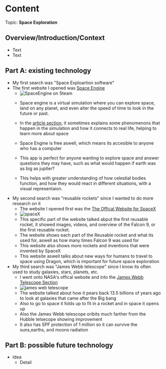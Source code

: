 # Content
Topic: **Space Exploration**

## Overview/Introduction/Context
* Text
* Text

## Part A: existing technology
* My first search was "Space Exploartion software"
* The first website I opened was [Space Engine](https://spaceengine.org/universe/planets-and-moons)
  * <img src="https://shared.fastly.steamstatic.com/store_item_assets/steam/apps/314650/capsule_616x353.jpg?t=1742336096" alt="SpaceEngine on Steam"/>

  * Space engine is a virtual simulation where you can explore space, land on any planet, and even alter the speed of time to look in the future or past.
  * In the [article section](https://spaceengine.org/articles/), it sometimes explains some phenomenons that happen in the simulation and how it connects to real life, helping to learn more about space
  * Space Engine is free aswell, which means its accesible to anyone who has a computer
  * This app is perfect for anyone wanting to explore space and answer questions they may have, such as what would happen if earth was as big as jupiter?
  * This helps with greater understanding of how celestial bodies function, and how they would react in different situations, with a visual representaion.  
* My second search was "reusable rockets" since I wanted to do more research on it
  * The website I opened first was the [The Offical Website for SpaceX](https://www.spacex.com/vehicles/falcon-9)
  * <img src= "https://encrypted-tbn0.gstatic.com/images?q=tbn:ANd9GcTCn-pClFrAYFsAvWONyuuPo8wmchKIigZnMg&s" alt="spaceX"/>
  * This specific part of the website talked abput the first reusable rocket, it showed images, videos, and overview of the Falcon 9, or the first reusable rocket.
  * The website shows each part of the Reusable rocket and what its used for, aswell as how many times Falcon 9 was used for
  * This website also  shows more rockets and inventions that were invented by SpaceX
  * This website aswell talks about new ways for humans to travel to space using Dragon, which is important for future space exploration
 * My third search was "James Webb telescope" since I know its often used to study galaxies, stars, planets, etc.
    * I went onto NASA's offical website and into the [James Webb Telescope Section](https://science.nasa.gov/mission/webb/#Featured-Image)
    * <img src="https://d182hggomw8pjd.cloudfront.net/wp-content/uploads/sites/12/2022/01/04141412/2000x1333-JamesWebb-C.jpg" alt="james web telescope"/>
    * The website talked about how it pears back 13.5 billions of years ago to look at galaxies that came after the Big bang
    * Also to go to space it folds up to fit in a rocket and in space it opens up
    * Also the James Webb telescope oribits much farther from the Hubble telsecope showing improvement
    * It also has SPF protection of 1 million so it can survive the suns,earths, and moons radiation
 

## Part B: possible future technology
* Idea
  * Detail
